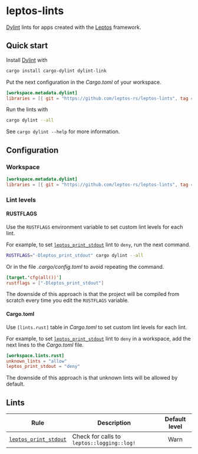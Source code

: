 # leptos-lints

[Dylint] lints for apps created with the [Leptos] framework.

## Quick start

Install [Dylint] with

```sh
cargo install cargo-dylint dylint-link
```

Put the next configuration in the _Cargo.toml_ of your workspace.

```toml
[workspace.metadata.dylint]
libraries = [{ git = "https://github.com/leptos-rs/leptos-lints", tag = "v0.1.0" }]
```

Run the lints with

```sh
cargo dylint --all
```

See `cargo dylint --help` for more information.

## Configuration

### Workspace

```toml
[workspace.metadata.dylint]
libraries = [{ git = "https://github.com/leptos-rs/leptos-lints", tag = "v0.1.0" }]
```

### Lint levels

#### RUSTFLAGS

Use the `RUSTFLAGS` environment variable to set custom lint levels for each lint.

For example, to set [`leptos_print_stdout`] lint to `deny`, run the next command.

```sh
RUSTFLAGS="-Dleptos_print_stdout" cargo dylint --all
```

Or in the file _.cargo/config.toml_ to avoid repeating the command.

```toml
[target.'cfg(all())']
rustflags = ["-Dleptos_print_stdout"]
```

The downside of this approach is that the project will be compiled from scratch
every time you edit the `RUSTFLAGS` variable.

#### Cargo.toml

Use `[lints.rust]` table in _Cargo.toml_ to set custom lint levels for each lint.

For example, to set [`leptos_print_stdout`] lint to `deny` in a workspace,
add the next lines to the _Cargo.toml_ file.

```toml
[workspace.lints.rust]
unknown_lints = "allow"
leptos_print_stdout = "deny"
```

The downside of this approach is that unknown lints will be allowed by default.

## Lints

<!--
    WARNING: The next table is autogenerated. Don't edit it manually.
    Run `cargo test -p tests` to update it.
-->

<!-- lints table start -->

| Rule | Description | Default level |
| --- | --- | :-: |
| [`leptos_print_stdout`] | Check for calls to `leptos::logging::log!` | Warn |

[`leptos_print_stdout`]: https://github.com/leptos-rs/leptos-lints/tree/main/lints/leptos_print_stdout#readme

<!-- lints table end -->

[Dylint]: https://github.com/trailofbits/dylint
[Leptos]: https://leptos.dev
